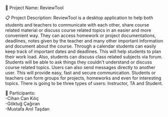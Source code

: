 📌 Project Name: ReviewTool

📋 Project Description: ReviewTool is a desktop application to help both students and teachers to communicate with each other, share course related material or discuss course related topics in an easier and more convenient way. They can access homework or project documentations, deadlines, notes given by the teacher and many other important information and document about the course. Through a calendar students can easily keep track of important dates and deadlines. This will help students to plan their work load. Also, students can discuss class related subjects via forum. Students will be able to ask things they couldn't understand or discuss course related topics. Users can also send messages directly to another user. This will provide easy, fast and secure communication. Students or teachers can form groups for projects, homeworks and even for interesting topics. There is going to be three types of users: Instructor, TA and Student.

👦 Participants:
<br>-Cihan Can Kılıç
<br>-Göktuğ Çağıran
<br>-Mustafa Anıl Taşdan
